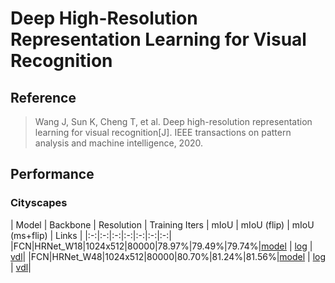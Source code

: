 # Deep High-Resolution Representation Learning for Visual Recognition

## Reference
> Wang J, Sun K, Cheng T, et al. Deep high-resolution representation learning for visual recognition[J]. IEEE transactions on pattern analysis and machine intelligence, 2020.

## Performance

### Cityscapes

| Model | Backbone | Resolution | Training Iters | mIoU | mIoU (flip) | mIoU (ms+flip) | Links |
|:-:|:-:|:-:|:-:|:-:|:-:|:-:|
|FCN|HRNet_W18|1024x512|80000|78.97%|79.49%|79.74%|[model](https://bj.bcebos.com/paddleseg/dygraph/cityscapes/fcn_hrnetw18_cityscapes_1024x512_80k/model.pdparams) \| [log](https://bj.bcebos.com/paddleseg/dygraph/cityscapes/fcn_hrnetw18_cityscapes_1024x512_80k/train.log) \| [vdl](https://paddlepaddle.org.cn/paddle/visualdl/service/app?id=bebec8e1a3802c4babd3c69e1bf50d51)|
|FCN|HRNet_W48|1024x512|80000|80.70%|81.24%|81.56%|[model](https://bj.bcebos.com/paddleseg/dygraph/cityscapes/fcn_hrnetw48_cityscapes_1024x512_80k/model.pdparams) \| [log](https://bj.bcebos.com/paddleseg/dygraph/cityscapes/fcn_hrnetw48_cityscapes_1024x512_80k/train.log) \| [vdl](https://paddlepaddle.org.cn/paddle/visualdl/service/app?id=ae1cb76014cdc54406c36f1e3dc2a530)|
